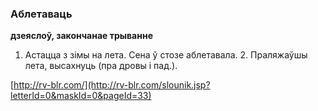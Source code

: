 ### Аблетаваць
**дзеяслоў, закончанае трыванне**

1. Астацца з зімы на лета. Сена ў стозе аблетавала. 2. Праляжаўшы лета, высахнуць (пра дровы і пад.).

<a rel="author">[http://rv-blr.com/](http://rv-blr.com/slounik.jsp?letterId=0&maskId=0&pageId=33)</a>
